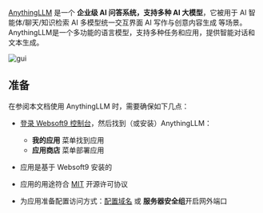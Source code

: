 [AnythingLLM](https://anythingllm.com/) 是一个 **企业级 AI 问答系统，支持多种 AI 大模型**，它被用于 AI 智能体/聊天/知识检索 AI 多模型统一交互界面 AI 写作与创意内容生成  等场景。AnythingLLM是一个多功能的语言模型，支持多种任务和应用，提供智能对话和文本生成。


![gui](http://libs.websoft9.com/Websoft9/DocsPicture/zh/anythingllm/anythingllm-gui-websoft9.png)


## 准备

在参阅本文档使用 AnythingLLM 时，需要确保如下几点：

- [登录 Websoft9 控制台](./login-console)，然后找到（或安装）AnythingLLM：
  - **我的应用** 菜单找到应用 
  - **应用商店** 菜单部署应用

- 应用是基于 Websoft9 安装的


- 应用的用途符合 [MIT](https://opensource.org/licenses/MIT) 开源许可协议


- 为应用准备配置访问方式：[配置域名](./domain-set) 或 **服务器安全组**开启网外端口